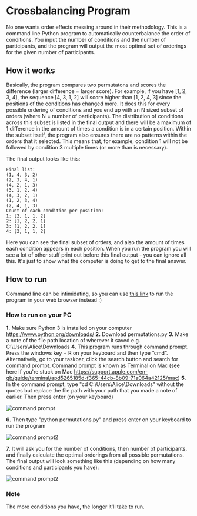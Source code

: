 # Crossbalancing Program
No one wants order effects messing around in their methodology. This is a command line Python program to automatically counterbalance the order of conditions. You input the number of conditions and the number of participants, and the program will output the most optimal set of orderings for the given number of participants.

## How it works
Basically, the program compares two permutatons and scores the difference (larger difference = larger score). For example, if you have [1, 2, 3, 4], the sequence [4, 3, 1, 2] will score higher than [1, 2, 4, 3] since the positions of the conditions has changed more. It does this for every possible ordering of conditions and you end up with an N sized subset of orders (where N = number of participants). The distribution of conditions across this subset is listed in the final output and there will be a maximum of 1 difference in the amount of times a condition is in a certain position. Within the subset itself, the program also ensures there are no patterns within the orders that it selected. This means that, for example, condition 1 will not be followed by condition 3 multiple times (or more than is necessary).

The final output looks like this:

```
Final list:
(1, 4, 3, 2)
(2, 3, 4, 1)
(4, 2, 1, 3)
(3, 1, 2, 4)
(4, 3, 2, 1)
(1, 2, 3, 4)
(2, 4, 1, 3)
Count of each condition per position:
1: [2, 1, 1, 2]
2: [1, 2, 2, 1]
3: [1, 2, 2, 1]
4: [2, 1, 1, 2]
```
Here you can see the final subset of orders, and also the amount of times each condition appears in each position.
When you run the program you will see a lot of other stuff print out before this final output - you can ignore all this. It's just to show what the computer is doing to get to the final answer.

## How to run
Command line can be intimidating, so you can use [this link](https://py2.codeskulptor.org/#user48_IGMEb8Teln_1.py ) to run the program in your web browser instead :)

### How to run on your PC
**1.** Make sure Python 3 is installed on your computer https://www.python.org/downloads/
**2.** Download permutations.py
**3.**  Make a note of the file path location of wherever it saved e.g. C:\Users\Alice\Downloads
**4.**  This program runs through command prompt. Press the windows key + R on your keyboard and then type “cmd”. Alternatively, go to your taskbar, click the search button and search for command prompt. Command prompt is known as Terminal on Mac (see here if you're stuck on Mac https://support.apple.com/en-gb/guide/terminal/apd5265185d-f365-44cb-8b09-71a064a42125/mac)
**5.**  In the command prompt, type "cd C:\Users\Alice\Downloads" without the quotes but replace the file path with your path that you made a note of earlier. Then press enter (on your keyboard)

![command prompt](https://i.ibb.co/mGd81ps/cmd1.png)

**6.**  Then type "python permutations.py" and press enter on your keyboard to run the program

![command prompt2](https://i.ibb.co/R3QzJ7M/cmd2.png)

**7.** It will ask you for the number of conditions, then number of participants, and finally calculate the optimal orderings from all possible permutations. The final output will look something like this (depending on how many conditions and participants you have):

![command prompt2](https://i.ibb.co/xqfxV5L/cmd3.png)

### Note
The more conditions you have, the longer it'll take to run.
